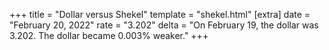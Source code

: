 +++
title = "Dollar versus Shekel"
template = "shekel.html"
[extra]
date = "February 20, 2022"
rate = "3.202"
delta = "On February 19, the dollar was 3.202. The dollar became 0.003% weaker."
+++
